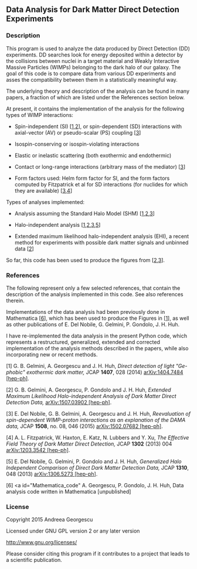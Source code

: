 ## Data Analysis for Dark Matter Direct Detection Experiments

### Description 

This program is used to analyze the data produced by Direct Detection (DD) experiments. DD searches look for 
energy deposited within a detector by the collisions between nuclei in a target material and 
Weakly Interactive Massive Particles (WIMPs) belonging to the dark halo of our galaxy. 
The goal of this code is to compare data from various DD experiments and asses the compatibility between 
them in a statistically meaningful way.

The underlying theory and description of the analysis can be found in many papers, a fraction of which are 
listed under the References section below.

At present, it contains the implementation of the analysis for the following types of WIMP interactions:

- Spin-independent (SI) [[1](#1404.7484),[2](#1507.03902)], or spin-dependent (SD) interactions with axial-vector 
(AV) or pseudo-scalar (PS) coupling [[3](#1502.07682)]

- Isospin-conserving or isospin-violating interactions

- Elastic or inelastic scattering (both exothermic and endothermic)

- Contact or long-range interactions (arbitrary mass of the mediator) [[3](#1502.07682)]

- Form factors used: Helm form factor for SI, and the form factors computed by Fitzpatrick et al for SD interactions (for nuclides for which they are available) [[3](#1502.07682),[4](#1203.3542)]

Types of analyses implemented:

- Analysis assuming the Standard Halo Model (SHM) [[1](#1404.7484),[2](#1507.03902),[3](#1502.07682)]

- Halo-independent analysis [[1](#1404.7484),[2](#1507.03902),[3](#1502.07682),[5](#1306.5273)]

- Extended maximum likelihood halo-independent analysis (EHI), a recent method for experiments with 
possible dark matter signals and unbinned data [[2](#1507.03902)]

So far, this code has been used to produce the figures from [[2](#1507.03902),[3](#1502.07682)].


### References
The following represent only a few selected references, that contain the description of the analysis implemented in this code. See also references therein. 

Implementations of the data analysis had been previously done in Mathematica [[6](#Mathematica_code)], which has been used to produce the Figures in [[1](#1404.7484)], as well as other publications of E. Del Nobile, G. Gelmini, P. Gondolo, J. H. Huh. 

I have re-implemented the data analysis in the present Python code, which represents a restructured, generalized, extended and corrected implementation of the analysis methods described in the papers, while also incorporating new or recent methods.

[1] <a id="1404.7484"></a> G. B. Gelmini, A. Georgescu and J. H. Huh,
  *Direct detection of light "Ge-phobic" exothermic dark matter,*
  JCAP **1407**, 028 (2014) [arXiv:1404.7484 [hep-ph]](http://arxiv.org/abs/1404.7484). 

[2] <a id="1507.03902"></a> G. B. Gelmini, A. Georgescu, P. Gondolo and J. H. Huh,
  *Extended Maximum Likelihood Halo-independent Analysis of Dark Matter Direct Detection Data,*
  [arXiv:1507.03902 [hep-ph]](http://arxiv.org/abs/1507.03902). 

[3] <a id="1502.07682"></a> E. Del Nobile, G. B. Gelmini, A. Georgescu and J. H. Huh,
  *Reevaluation of spin-dependent WIMP-proton interactions as an explanation of the DAMA data,*
  JCAP **1508**, no. 08, 046 (2015) [arXiv:1502.07682 [hep-ph]](http://arxiv.org/abs/1404.7484).

[4] <a id="1203.3542"></a> A. L. Fitzpatrick, W. Haxton, E. Katz, N. Lubbers and Y. Xu,
  *The Effective Field Theory of Dark Matter Direct Detection,*
  JCAP **1302** (2013) 004 [arXiv:1203.3542 [hep-ph]](http://arxiv.org/abs/1203.3542). 

[5] <a id="1306.5273"></a> E. Del Nobile, G. Gelmini, P. Gondolo and J. H. Huh,
  *Generalized Halo Independent Comparison of Direct Dark Matter Detection Data,*
  JCAP **1310**, 048 (2013) [arXiv:1306.5273 [hep-ph]](http://arxiv.org/abs/1306.5273). 

[6] <a id="Mathematica_code"</a> A. Georgescu, P. Gondolo, J. H. Huh, 
Data analysis code written in Mathematica [unpublished]


### License

Copyright 2015 Andreea Georgescu

Licensed under GNU GPL version 2 or any later version

http://www.gnu.org/licenses/

Please consider citing this program if it contributes to a project that leads to a scientific publication.
